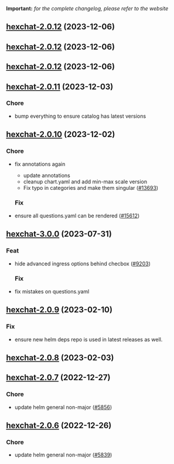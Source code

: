 **Important:**
*for the complete changelog, please refer to the website*





## [hexchat-2.0.12](https://github.com/truecharts/charts/compare/hexchat-2.0.11...hexchat-2.0.12) (2023-12-06)




## [hexchat-2.0.12](https://github.com/truecharts/charts/compare/hexchat-2.0.11...hexchat-2.0.12) (2023-12-06)




## [hexchat-2.0.12](https://github.com/truecharts/charts/compare/hexchat-2.0.11...hexchat-2.0.12) (2023-12-06)




## [hexchat-2.0.11](https://github.com/truecharts/charts/compare/hexchat-2.0.10...hexchat-2.0.11) (2023-12-03)

### Chore

- bump everything to ensure catalog has latest versions
  
  


## [hexchat-2.0.10](https://github.com/truecharts/charts/compare/hexchat-3.0.0...hexchat-2.0.10) (2023-12-02)

### Chore

- fix annotations again
  - update annotations
  - cleanup chart.yaml and add min-max scale version
  - Fix typo in categories and make them singular ([#13693](https://github.com/truecharts/charts/issues/13693))
  
  ### Fix

- ensure all questions.yaml can be rendered ([#15612](https://github.com/truecharts/charts/issues/15612))
  
  











## [hexchat-3.0.0](https://github.com/truecharts/charts/compare/hexchat-2.0.9...hexchat-3.0.0) (2023-07-31)

### Feat

- hide advanced ingress options behind checbox ([#9203](https://github.com/truecharts/charts/issues/9203))
  
  ### Fix

- fix mistakes on questions.yaml
  
  


## [hexchat-2.0.9](https://github.com/truecharts/charts/compare/hexchat-2.0.8...hexchat-2.0.9) (2023-02-10)

### Fix

- ensure new helm deps repo is used in latest releases as well.
  
  


## [hexchat-2.0.8](https://github.com/truecharts/charts/compare/hexchat-2.0.7...hexchat-2.0.8) (2023-02-03)




## [hexchat-2.0.7](https://github.com/truecharts/charts/compare/hexchat-2.0.6...hexchat-2.0.7) (2022-12-27)

### Chore

- update helm general non-major ([#5856](https://github.com/truecharts/charts/issues/5856))
  
  


## [hexchat-2.0.6](https://github.com/truecharts/charts/compare/hexchat-2.0.5...hexchat-2.0.6) (2022-12-26)

### Chore

- update helm general non-major ([#5839](https://github.com/truecharts/charts/issues/5839))
  
  
